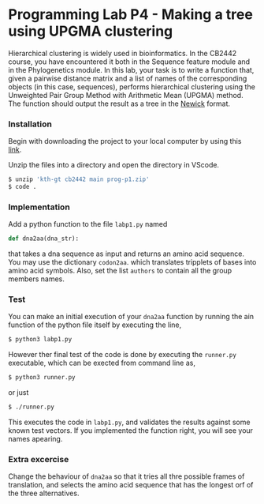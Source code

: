 # Programming Lab P4 - Making a tree using UPGMA clustering

Hierarchical clustering is widely used in bioinformatics. In the CB2442 course, you have encountered it both in the Sequence feature module and in the Phylogenetics module. In this lab, your task is to write a function that, given a pairwise distance matrix and a list of names of the corresponding objects (in this case, sequences), performs hierarchical clustering using the Unweighted Pair Group Method with Arithmetic Mean (UPGMA) method. The function should output the result as a tree in the [Newick](https://en.wikipedia.org/wiki/Newick_format#:~:text=In%20mathematics%2C%20Newick%20tree%20format,Maddison%2C%20Christopher%20Meacham%2C%20F.) format.

### Installation

Begin with downloading the project to your local computer by using this [link](https://download-directory.github.io/?url=https%3A%2F%2Fgithub.com%2Fkth-gt%2Fcb2442%2Ftree%2Fmain%2Fprog%2Fp1). 


Unzip the files into a directory and open the directory in VScode. 
```bash
$ unzip 'kth-gt cb2442 main prog-p1.zip'
$ code .
```

### Implementation

Add a python function to the file `labp1.py` named

```python
def dna2aa(dna_str):
```

that takes a dna sequence as input and returns an amino acid sequence. You may use the dictionary `codon2aa`. which translates tripplets of bases into amino acid symbols.
Also, set the list `authors` to contain all the group members names.  

### Test

You can make an initial execution of your `dna2aa` function by running the ain function of the python file itself by executing the line,

```bash
$ python3 labp1.py
```

However ther final test of the code is done by executing the `runner.py` executable, which can be exected from command line as, 

```bash
$ python3 runner.py
```

or just

```bash
$ ./runner.py
```

This executes the code in `labp1.py`, and validates the results against some known test vectors.
If you implemented the function right, you will see your names apearing.

### Extra excercise

Change the behaviour of `dna2aa` so that it tries all thre possible frames of translation, and selects the amino acid sequence that has the longest orf of the three alternatives.
